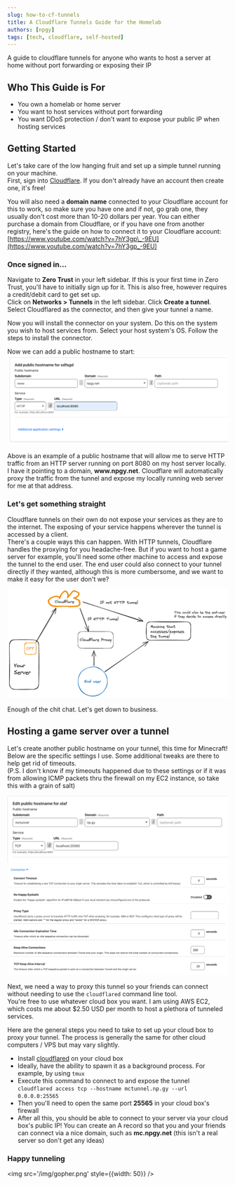 ```yaml
---
slug: how-to-cf-tunnels
title: A Cloudflare Tunnels Guide for the Homelab
authors: [npgy]
tags: [tech, cloudflare, self-hosted]
---
```


A guide to cloudflare tunnels for anyone who wants to host a server at home without port forwarding or exposing their IP

## Who This Guide is For

- You own a homelab or home server
- You want to host services without port forwarding
- You want DDoS protection / don't want to expose your public IP when hosting services

## Getting Started

Let's take care of the low hanging fruit and set up a simple tunnel running on your machine.  
First, sign into [Cloudflare](https://dash.cloudflare.com/login). If you don't already have an account then create one, it's free!

You will also need a **domain name** connected to your Cloudflare account for this to work, so make sure you have one and if not, go grab one, they usually don't cost more than 10-20 dollars per year. You can either purchase a domain from Cloudflare, or if you have one from another registry, here's the guide on how to connect it to your Cloudflare account: [https://www.youtube.com/watch?v=7hY3gp\_-9EU](https://www.youtube.com/watch?v=7hY3gp_-9EU)

### Once signed in...

Navigate to **Zero Trust** in your left sidebar.
If this is your first time in Zero Trust, you'll have to initially sign up for it. This is also free, however requires a credit/debit card to get set up.  
Click on **Networks > Tunnels** in the left sidebar. Click **Create a tunnel**. Select Cloudflared as the connector, and then give your tunnel a name.

Now you will install the connector on your system. Do this on the system you wish to host services from. Select your host system's OS. Follow the steps to install the connector.

Now we can add a public hostname to start:
![add a public hostname](cftunnel-http.png)

Above is an example of a public hostname that will allow me to serve HTTP traffic from an HTTP server running on port 8080 on my host server locally.  
I have it pointing to a domain, **www\.npgy.net**.
Cloudflare will automatically proxy the traffic from the tunnel and expose my locally running web server for me at that address.

### Let's get something straight

Cloudflare tunnels on their own do not expose your services as they are to the internet. The exposing of your service happens wherever the tunnel is accessed by a client.  
There's a couple ways this can happen. With HTTP tunnels, Cloudflare handles the proxying for you headache-free. But if you want to host a game server for example, you'll need some other machine to access and expose the tunnel to the end user. The end user could also connect to your tunnel directly if they wanted, although this is more cumbersome, and we want to make it easy for the user don't we?

![cloudflare tunnels architecture](cftunnels.png)

Enough of the chit chat. Let's get down to business.

## Hosting a game server over a tunnel

Let's create another public hostname on your tunnel, this time for Minecraft!  
Below are the specific settings I use. Some additional tweaks are there to help get rid of timeouts.  
(P.S. I don't know if my timeouts happened due to these settings or if it was from allowing ICMP packets thru the firewall on my EC2 instance, so take this with a grain of salt)

![add a public hostname for minecraft](cftunnel-mc.png)
![additional connection settings](connection-settings.png)

Next, we need a way to proxy this tunnel so your friends can connect without needing to use the `cloudflared` command line tool.  
You're free to use whatever cloud box you want. I am using AWS EC2, which costs me about $2.50 USD per month to host a plethora of tunneled services.

Here are the general steps you need to take to set up your cloud box to proxy your tunnel. The process is generally the same for other cloud computers / VPS but may vary slightly.

- Install [cloudflared](https://developers.cloudflare.com/cloudflare-one/connections/connect-networks/downloads/) on your cloud box
- Ideally, have the ability to spawn it as a background process. For example, by using `tmux`
- Execute this command to connect to and expose the tunnel  
  `cloudflared access tcp --hostname mctunnel.np.gy --url 0.0.0.0:25565`
- Then you'll need to open the same port **25565** in your cloud box's firewall
- After all this, you should be able to connect to your server via your cloud box's public IP! You can create an A record so that you and your friends can connect via a nice domain, such as **mc.npgy.net** (this isn't a real server so don't get any ideas)

### Happy tunneling

<img src='/img/gopher.png' style={{width: 50}} />
